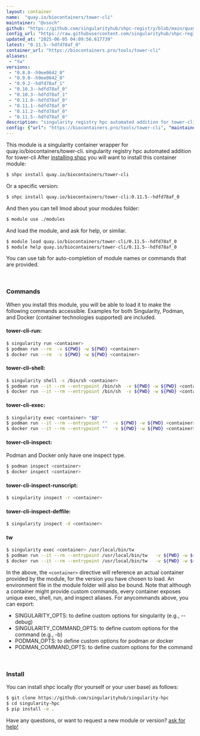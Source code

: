 ```yaml
---
layout: container
name:  "quay.io/biocontainers/tower-cli"
maintainer: "@vsoch"
github: "https://github.com/singularityhub/shpc-registry/blob/main/quay.io/biocontainers/tower-cli/container.yaml"
config_url: "https://raw.githubusercontent.com/singularityhub/shpc-registry/main/quay.io/biocontainers/tower-cli/container.yaml"
updated_at: "2025-06-05 04:09:56.617739"
latest: "0.11.5--hdfd78af_0"
container_url: "https://biocontainers.pro/tools/tower-cli"
aliases:
 - "tw"
versions:
 - "0.8.0--h9ee0642_0"
 - "0.9.0--h9ee0642_0"
 - "0.9.2--hdfd78af_1"
 - "0.10.3--hdfd78af_0"
 - "0.10.3--hdfd78af_1"
 - "0.11.0--hdfd78af_0"
 - "0.11.1--hdfd78af_0"
 - "0.11.2--hdfd78af_0"
 - "0.11.5--hdfd78af_0"
description: "singularity registry hpc automated addition for tower-cli"
config: {"url": "https://biocontainers.pro/tools/tower-cli", "maintainer": "@vsoch", "description": "singularity registry hpc automated addition for tower-cli", "latest": {"0.11.5--hdfd78af_0": "sha256:bfb971a912b14b294ce60dc985eb53992da375320e70cd07d82ba43f74fdb8a6"}, "tags": {"0.8.0--h9ee0642_0": "sha256:98825f778dd02b2803950474dbe80ffb3d0da267d98f65153ff2c2019c995eec", "0.9.0--h9ee0642_0": "sha256:f1933881b602f88c6a9960f5144afeb1413f41bc165a2ccf8e6bda913d11b7e2", "0.9.2--hdfd78af_1": "sha256:642a297b4932bdddad8c07851694e575b7968d3e127703fe232f5f347ada17ae", "0.10.3--hdfd78af_0": "sha256:78d4f142382a12021bb7056d8b63bff8ecda9a36c0c499f59350defa65f152cc", "0.10.3--hdfd78af_1": "sha256:5a4cdc53794f6869e361f1819bbb443f4aa6ed4eee9ba21286ea85f43db3c166", "0.11.0--hdfd78af_0": "sha256:1d135b2e2c1bc8026d8c3496e3fdf46fc16a29773a2fb6d777e49baab2faac67", "0.11.1--hdfd78af_0": "sha256:cde44a2520746c15640e2cdece7f9d5e049a445b1748f23c363ed8df87db86f6", "0.11.2--hdfd78af_0": "sha256:be88e58e3657c1b610129cee33a1d6e4937ee7074b307a62d356da39d2f6e1ab", "0.11.5--hdfd78af_0": "sha256:bfb971a912b14b294ce60dc985eb53992da375320e70cd07d82ba43f74fdb8a6"}, "docker": "quay.io/biocontainers/tower-cli", "aliases": {"tw": "/usr/local/bin/tw"}}
---
```


This module is a singularity container wrapper for quay.io/biocontainers/tower-cli.
singularity registry hpc automated addition for tower-cli
After [installing shpc](#install) you will want to install this container module:


```bash
$ shpc install quay.io/biocontainers/tower-cli
```

Or a specific version:

```bash
$ shpc install quay.io/biocontainers/tower-cli:0.11.5--hdfd78af_0
```

And then you can tell lmod about your modules folder:

```bash
$ module use ./modules
```

And load the module, and ask for help, or similar.

```bash
$ module load quay.io/biocontainers/tower-cli/0.11.5--hdfd78af_0
$ module help quay.io/biocontainers/tower-cli/0.11.5--hdfd78af_0
```

You can use tab for auto-completion of module names or commands that are provided.

<br>

### Commands

When you install this module, you will be able to load it to make the following commands accessible.
Examples for both Singularity, Podman, and Docker (container technologies supported) are included.

#### tower-cli-run:

```bash
$ singularity run <container>
$ podman run --rm  -v ${PWD} -w ${PWD} <container>
$ docker run --rm  -v ${PWD} -w ${PWD} <container>
```

#### tower-cli-shell:

```bash
$ singularity shell -s /bin/sh <container>
$ podman run --it --rm --entrypoint /bin/sh  -v ${PWD} -w ${PWD} <container>
$ docker run --it --rm --entrypoint /bin/sh  -v ${PWD} -w ${PWD} <container>
```

#### tower-cli-exec:

```bash
$ singularity exec <container> "$@"
$ podman run --it --rm --entrypoint ""  -v ${PWD} -w ${PWD} <container> "$@"
$ docker run --it --rm --entrypoint ""  -v ${PWD} -w ${PWD} <container> "$@"
```

#### tower-cli-inspect:

Podman and Docker only have one inspect type.

```bash
$ podman inspect <container>
$ docker inspect <container>
```

#### tower-cli-inspect-runscript:

```bash
$ singularity inspect -r <container>
```

#### tower-cli-inspect-deffile:

```bash
$ singularity inspect -d <container>
```


#### tw

```bash
$ singularity exec <container> /usr/local/bin/tw
$ podman run --it --rm --entrypoint /usr/local/bin/tw   -v ${PWD} -w ${PWD} <container> -c " $@"
$ docker run --it --rm --entrypoint /usr/local/bin/tw   -v ${PWD} -w ${PWD} <container> -c " $@"
```



In the above, the `<container>` directive will reference an actual container provided
by the module, for the version you have chosen to load. An environment file in the
module folder will also be bound. Note that although a container
might provide custom commands, every container exposes unique exec, shell, run, and
inspect aliases. For anycommands above, you can export:

 - SINGULARITY_OPTS: to define custom options for singularity (e.g., --debug)
 - SINGULARITY_COMMAND_OPTS: to define custom options for the command (e.g., -b)
 - PODMAN_OPTS: to define custom options for podman or docker
 - PODMAN_COMMAND_OPTS: to define custom options for the command

<br>

### Install

You can install shpc locally (for yourself or your user base) as follows:

```bash
$ git clone https://github.com/singularityhub/singularity-hpc
$ cd singularity-hpc
$ pip install -e .
```

Have any questions, or want to request a new module or version? [ask for help!](https://github.com/singularityhub/singularity-hpc/issues)
